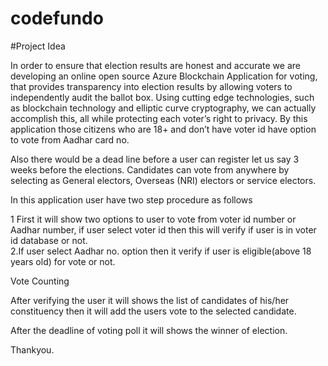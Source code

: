 # codefundo


#Project Idea

   In order to ensure that election results are honest and accurate we are developing an online open source Azure Blockchain Application   for voting, that provides transparency into election results by allowing voters to independently audit the ballot box. Using cutting edge  technologies, such as blockchain technology and elliptic curve cryptography,  we can actually accomplish this, all while protecting each voter’s right to privacy.
   By this application those citizens who are 18+ and don’t have voter id have option to vote from Aadhar card no.
   
   Also there would be a dead line before a user can register let us say 3 weeks before the elections. Candidates can vote from anywhere by selecting as General electors, Overseas (NRI) electors or service electors.


  In this application user have two step procedure as follows 

1  First it will show two options to user to vote from voter id number or Aadhar number, if user select voter id
    then  this will verify if user is in voter id database or not.  
 2.If user select Aadhar no. option then it verify if user is eligible(above 18 years old) for vote or not.


Vote Counting
  
   After verifying the user it will shows the list of candidates of his/her constituency then it will add the users vote to the selected candidate.

After the deadline of voting poll it will shows the winner of election. 

Thankyou.
